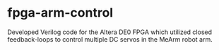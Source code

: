 # fpga-arm-control
Developed Verilog code for the Altera DE0 FPGA which utilized closed feedback-loops to control multiple DC servos in the MeArm robot arm.
